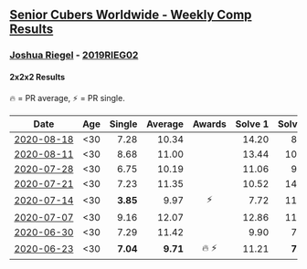 <style>table {white-space: nowrap;}</style>

## [Senior Cubers Worldwide - Weekly Comp Results](/scw-comp/results/)
### [Joshua Riegel](README.md) - [2019RIEG02](https://www.worldcubeassociation.org/persons/2019RIEG02?event=222)
#### 2x2x2 Results

<span style="white-space: nowrap;">🔥 = PR average</span>, <span style="white-space: nowrap;">⚡ = PR single</span>.

| Date | Age | Single | Average | Awards | Solve 1 | Solve 2 | Solve 3 | Solve 4 | Solve 5 | Video |
| :--: | :--: | --: | --: | :--: | --: | --: | --: | --: | --: | :-- |
| [2020-08-18](../../results/2020-08-18/222.md) | <30 | 7.28 | 10.34 |  | 14.20 | 8.30 | 9.69 | 13.02 | 7.28 | [Desktop](https://www.facebook.com/events/357518755418063/permalink/359474145222524) / [Mobile](https://m.facebook.com/events/357518755418063?view=permalink&id=359474145222524) |
| [2020-08-11](../../results/2020-08-11/222.md) | <30 | 8.68 | 11.00 |  | 13.44 | 10.31 | 8.68 | 13.69 | 9.25 | [Desktop](https://www.facebook.com/events/338631130511019/permalink/342691130105019) / [Mobile](https://m.facebook.com/events/338631130511019?view=permalink&id=342691130105019) |
| [2020-07-28](../../results/2020-07-28/222.md) | <30 | 6.75 | 10.19 |  | 11.06 | 9.32 | 6.75 | 10.19 | 12.88 | [Desktop](https://www.facebook.com/events/708566320000803/permalink/713235572867211) / [Mobile](https://m.facebook.com/events/708566320000803?view=permalink&id=713235572867211) |
| [2020-07-21](../../results/2020-07-21/222.md) | <30 | 7.23 | 11.35 |  | 10.52 | 14.24 | 11.00 | 12.52 | 7.23 | [Desktop](https://www.facebook.com/events/1842039515939197/permalink/1847704858705996) / [Mobile](https://m.facebook.com/events/1842039515939197?view=permalink&id=1847704858705996) |
| [2020-07-14](../../results/2020-07-14/222.md) | <30 | **3.85** | 9.97 | ⚡ | 7.72 | 11.51 | 11.69 | 10.68 | **3.85** | [Desktop](https://www.facebook.com/events/1157754364595802/permalink/1161062210931684) / [Mobile](https://m.facebook.com/events/1157754364595802?view=permalink&id=1161062210931684) |
| [2020-07-07](../../results/2020-07-07/222.md) | <30 | 9.16 | 12.07 |  | 12.86 | 11.42 | 20.11 | 11.93 | 9.16 | [Desktop](https://www.facebook.com/events/271667090769235/permalink/273559937246617) / [Mobile](https://m.facebook.com/events/271667090769235?view=permalink&id=273559937246617) |
| [2020-06-30](../../results/2020-06-30/222.md) | <30 | 7.29 | 11.42 |  | 9.90 | 7.29 | 15.70 | 12.29 | 12.07 | [Desktop](https://www.facebook.com/events/679860472562391/permalink/682053765676395) / [Mobile](https://m.facebook.com/events/679860472562391?view=permalink&id=682053765676395) |
| [2020-06-23](../../results/2020-06-23/222.md) | <30 | **7.04** | **9.71** | 🔥 ⚡ | 11.21 | **7.04** | 12.65 | 9.69 | 8.22 | [Desktop](https://www.facebook.com/events/722150235200875/permalink/725673131515252) / [Mobile](https://m.facebook.com/events/722150235200875?view=permalink&id=725673131515252) |


<!-- Global site tag (gtag.js) - Google Analytics -->
<script async src="https://www.googletagmanager.com/gtag/js?id=UA-86348435-3"></script>
<script>window.dataLayer = window.dataLayer || []; function gtag() {dataLayer.push(arguments);} gtag('js', new Date()); gtag('config', 'UA-86348435-3');</script>
